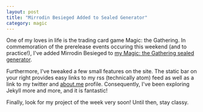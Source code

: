 ```yaml
---
layout: post
title: "Mirrodin Besieged Added to Sealed Generator"
category: magic
---
```

One of my loves in life is the trading card game Magic: the Gathering.  In commemoration of the prerelease events occuring this weekend (and to practice!), I've added Mirrodin Besieged to <a href="/magic/sealed" title="Magic: the Gathering sealed generator">my Magic: the Gathering sealed generator</a>.

Furthermore, I've tweaked a few small features on the site.  The static bar on your right provides easy links to my rss (technically atom) feed as well as a link to my twitter and <a href="http://about.me/krichardson" title="my about.me account">about.me</a> profile.  Consequently, I've been exploring Jekyll more and more, and it is fantastic!

Finally, look for my project of the week very soon!  Until then, stay classy.
